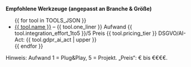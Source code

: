 <!-- Datei: prompts/tools_de.md -->
<!-- OUTPUT: Nur HTML-Fragment (ul/li, p, span). -->

<p><strong>Empfohlene Werkzeuge (angepasst an Branche &amp; Größe)</strong></p>
<ul>
  {{ for tool in TOOLS_JSON }}
    <li>
      <a href="{{ tool.homepage_url }}">{{ tool.name }}</a> – {{ tool.one_liner }}
      <span class="pill">Aufwand {{ tool.integration_effort_1to5 }}/5</span>
      <span class="pill">Preis {{ tool.pricing_tier }}</span>
      <span class="pill">DSGVO/AI-Act: {{ tool.gdpr_ai_act | upper }}</span>
    </li>
  {{ endfor }}
</ul>
<p class="muted">Hinweis: Aufwand 1 = Plug&amp;Play, 5 = Projekt. „Preis“: € bis €€€€.</p>
